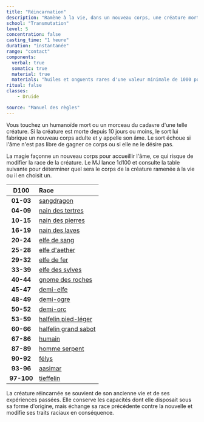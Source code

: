 ```yaml
---
title: "Réincarnation"
description: "Ramène à la vie, dans un nouveau corps, une créature morte depuis 10 jours."
school: "Transmutation"
level: 5
concentration: false
casting_time: "1 heure"
duration: "instantanée"
range: "contact"
components:
  verbal: true
  somatic: true
  material: true
  materials: "huiles et onguents rares d'une valeur minimale de 1000 po, que le sort consume"
ritual: false
classes:
    - Druide

source: "Manuel des règles"
---
```

Vous touchez un humanoïde mort ou un morceau du cadavre d'une telle créature. Si la créature est morte depuis 10 jours ou moins, le sort lui fabrique un nouveau corps adulte et y appelle son âme. Le sort échoue si l'âme n'est pas libre de gagner ce corps ou si elle ne le désire pas.

La magie façonne un nouveau corps pour accueillir l'âme, ce qui risque de modifier la race de la créature. Le MJ lance 1d100 et consulte la table suivante pour déterminer quel sera le corps de la créature ramenée à la vie ou il en choisit un.

<div class="table-container">

|D100|Race|
|:-:|:-|
|**01-03**|[sangdragon](/races/sangdragon/)|
|**04-09**|[nain des tertres](/races/nain/)|
|**10-15**|[nain des pierres](/races/nain/)|
|**16-19**|[nain des laves](/races/nain/)|
|**20-24**|[elfe de sang](/races/elfe/)|
|**25-28**|[elfe d'aether](/races/elfe/)|
|**29-32**|[elfe de fer](/races/elfe/)|
|**33-39**|[elfe des sylves](/races/elfe/)|
|**40-44**|[gnome des roches](/races/gnome/)|
|**45-47**|[demi-elfe](/races/demi-elfe/)|
|**48-49**|[demi-ogre](/races/demi-ogre/)|
|**50-52**|[demi-orc](/races/demi-orc/)|
|**53-59**|[halfelin pied-léger](/races/halfelin/)|
|**60-66**|[halfelin grand sabot](/races/halfelin/)|
|**67-86**|[humain](/races/humain/)|
|**87-89**|[homme serpent](/races/homme-serpent/)|
|**90-92**|[félys](/races/felys/)|
|**93-96**|[aasimar](/races/aasimar/)|
|**97-100**|[tieffelin](/races/tieffelin/)|

</div>

La créature réincarnée se souvient de son ancienne vie et de ses expériences passées. Elle conserve les capacités dont elle disposait sous sa forme d'origine, mais échange sa race précédente contre la nouvelle et modifie ses traits raciaux en conséquence.
